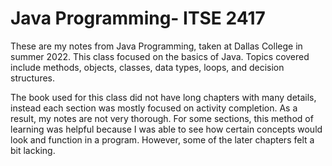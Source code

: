 # Java Programming- ITSE 2417

These are my notes from Java Programming, taken at Dallas College in summer 2022. This class focused on the basics of Java. Topics covered include methods, objects, classes, data types, loops, and decision structures. 

The book used for this class did not have long chapters with many details, instead each section was mostly focused on activity completion. As a result, my notes are not very thorough. For some sections, this method of learning was helpful because I was able to see how certain concepts would look and function in a program. However, some of the later chapters felt a bit lacking.